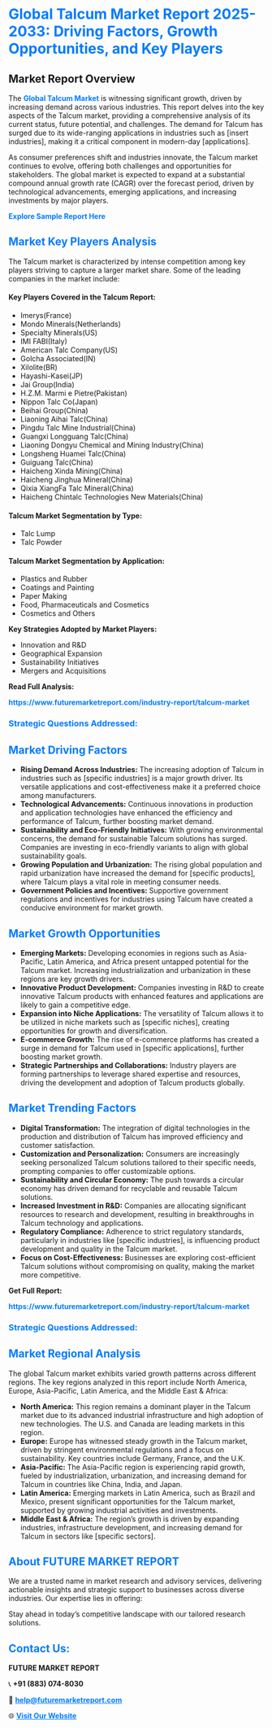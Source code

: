 <h1 style="color: #007BFF;">Global Talcum Market Report 2025-2033: Driving Factors, Growth Opportunities, and Key Players</h1>

<section id="overview">
<h2>Market Report Overview</h2>
<p>The <a href="https://www.futuremarketreport.com/industry-report/talcum-market" style="color: #007BFF; text-decoration: none;"><strong>Global Talcum Market</strong></a> is witnessing significant growth, driven by increasing demand across various industries. This report delves into the key aspects of the Talcum market, providing a comprehensive analysis of its current status, future potential, and challenges. The demand for Talcum has surged due to its wide-ranging applications in industries such as [insert industries], making it a critical component in modern-day [applications].</p>
<p>As consumer preferences shift and industries innovate, the Talcum market continues to evolve, offering both challenges and opportunities for stakeholders. The global market is expected to expand at a substantial compound annual growth rate (CAGR) over the forecast period, driven by technological advancements, emerging applications, and increasing investments by major players.</p>
</section>

<section id="overview">
<p><a href="https://www.futuremarketreport.com/request-sample/reportId=105996" style="color: #007BFF; text-decoration: none;"><strong>Explore Sample Report Here</strong></a></p>
</section>

<section id="key-players">
<h2 style="color: #007BFF;">Market Key Players Analysis</h2>
<p>The Talcum market is characterized by intense competition among key players striving to capture a larger market share. Some of the leading companies in the market include:</p>
<h4>Key Players Covered in the Talcum Report:</h4>
<ul><li>Imerys(France)</li><li>Mondo Minerals(Netherlands)</li><li>Specialty Minerals(US)</li><li>IMI FABI(Italy)</li><li>American Talc Company(US)</li><li>Golcha Associated(IN)</li><li>Xilolite(BR)</li><li>Hayashi-Kasei(JP)</li><li>Jai Group(India)</li><li>H.Z.M. Marmi e Pietre(Pakistan)</li><li>Nippon Talc Co(Japan)</li><li>Beihai Group(China)</li><li>Liaoning Aihai Talc(China)</li><li>Pingdu Talc Mine Industrial(China)</li><li>Guangxi Longguang Talc(China)</li><li>Liaoning Dongyu Chemical and Mining Industry(China)</li><li>Longsheng Huamei Talc(China)</li><li>Guiguang Talc(China)</li><li>Haicheng Xinda Mining(China)</li><li>Haicheng Jinghua Mineral(China)</li><li>Qixia XiangFa Talc Mineral(China)</li><li>Haicheng Chintalc Technologies New Materials(China)</li></ul>
<h4>Talcum Market Segmentation by Type:</h4>
<ul><li>Talc Lump</li><li>Talc Powder</li></ul>

<h4>Talcum Market Segmentation by Application:</h4>
<ul><li>Plastics and Rubber</li><li>Coatings and Painting</li><li>Paper Making</li><li>Food, Pharmaceuticals and Cosmetics</li><li>Cosmetics and Others</li></ul>
<p><strong>Key Strategies Adopted by Market Players:</strong></p>
<ul>
<li>Innovation and R&D</li>
<li>Geographical Expansion</li>
<li>Sustainability Initiatives</li>
<li>Mergers and Acquisitions</li>
</ul>
</section>

<section>
<p><strong>Read Full Analysis: </strong></p><a href="https://www.futuremarketreport.com/industry-report/talcum-market" style="color: #007BFF; text-decoration: none;"><strong>https://www.futuremarketreport.com/industry-report/talcum-market</strong></a>
<h3 style="color: #007BFF;">Strategic Questions Addressed:</h3>
</section>

<section id="driving-factors">
<h2 style="color: #007BFF;">Market Driving Factors</h2>
<ul>
<li><strong>Rising Demand Across Industries:</strong> The increasing adoption of Talcum in industries such as [specific industries] is a major growth driver. Its versatile applications and cost-effectiveness make it a preferred choice among manufacturers.</li>
<li><strong>Technological Advancements:</strong> Continuous innovations in production and application technologies have enhanced the efficiency and performance of Talcum, further boosting market demand.</li>
<li><strong>Sustainability and Eco-Friendly Initiatives:</strong> With growing environmental concerns, the demand for sustainable Talcum solutions has surged. Companies are investing in eco-friendly variants to align with global sustainability goals.</li>
<li><strong>Growing Population and Urbanization:</strong> The rising global population and rapid urbanization have increased the demand for [specific products], where Talcum plays a vital role in meeting consumer needs.</li>
<li><strong>Government Policies and Incentives:</strong> Supportive government regulations and incentives for industries using Talcum have created a conducive environment for market growth.</li>
</ul>
</section>

<section id="growth-opportunities">
<h2 style="color: #007BFF;">Market Growth Opportunities</h2>
<ul>
<li><strong>Emerging Markets:</strong> Developing economies in regions such as Asia-Pacific, Latin America, and Africa present untapped potential for the Talcum market. Increasing industrialization and urbanization in these regions are key growth drivers.</li>
<li><strong>Innovative Product Development:</strong> Companies investing in R&D to create innovative Talcum products with enhanced features and applications are likely to gain a competitive edge.</li>
<li><strong>Expansion into Niche Applications:</strong> The versatility of Talcum allows it to be utilized in niche markets such as [specific niches], creating opportunities for growth and diversification.</li>
<li><strong>E-commerce Growth:</strong> The rise of e-commerce platforms has created a surge in demand for Talcum used in [specific applications], further boosting market growth.</li>
<li><strong>Strategic Partnerships and Collaborations:</strong> Industry players are forming partnerships to leverage shared expertise and resources, driving the development and adoption of Talcum products globally.</li>
</ul>
</section>

<section id="trending-factors">
<h2 style="color: #007BFF;">Market Trending Factors</h2>
<ul>
<li><strong>Digital Transformation:</strong> The integration of digital technologies in the production and distribution of Talcum has improved efficiency and customer satisfaction.</li>
<li><strong>Customization and Personalization:</strong> Consumers are increasingly seeking personalized Talcum solutions tailored to their specific needs, prompting companies to offer customizable options.</li>
<li><strong>Sustainability and Circular Economy:</strong> The push towards a circular economy has driven demand for recyclable and reusable Talcum solutions.</li>
<li><strong>Increased Investment in R&D:</strong> Companies are allocating significant resources to research and development, resulting in breakthroughs in Talcum technology and applications.</li>
<li><strong>Regulatory Compliance:</strong> Adherence to strict regulatory standards, particularly in industries like [specific industries], is influencing product development and quality in the Talcum market.</li>
<li><strong>Focus on Cost-Effectiveness:</strong> Businesses are exploring cost-efficient Talcum solutions without compromising on quality, making the market more competitive.</li>
</ul>
</section>

<section>
<p><strong>Get Full Report: </strong></p><a href="https://www.futuremarketreport.com/industry-report/talcum-market" style="color: #007BFF; text-decoration: none;"><strong>https://www.futuremarketreport.com/industry-report/talcum-market</strong></a>
<h3 style="color: #007BFF;">Strategic Questions Addressed:</h3>
</section>


<section id="regional-analysis">
<h2 style="color: #007BFF;">Market Regional Analysis</h2>
<p>The global Talcum market exhibits varied growth patterns across different regions. The key regions analyzed in this report include North America, Europe, Asia-Pacific, Latin America, and the Middle East & Africa:</p>
<ul>
<li><strong>North America:</strong> This region remains a dominant player in the Talcum market due to its advanced industrial infrastructure and high adoption of new technologies. The U.S. and Canada are leading markets in this region.</li>
<li><strong>Europe:</strong> Europe has witnessed steady growth in the Talcum market, driven by stringent environmental regulations and a focus on sustainability. Key countries include Germany, France, and the U.K.</li>
<li><strong>Asia-Pacific:</strong> The Asia-Pacific region is experiencing rapid growth, fueled by industrialization, urbanization, and increasing demand for Talcum in countries like China, India, and Japan.</li>
<li><strong>Latin America:</strong> Emerging markets in Latin America, such as Brazil and Mexico, present significant opportunities for the Talcum market, supported by growing industrial activities and investments.</li>
<li><strong>Middle East & Africa:</strong> The region’s growth is driven by expanding industries, infrastructure development, and increasing demand for Talcum in sectors like [specific sectors].</li>
</ul>
</section>

<footer>
<h2 style="color: #007BFF;">About FUTURE MARKET REPORT</h2>
<p>We are a trusted name in market research and advisory services, delivering actionable insights and strategic support to businesses across diverse industries. Our expertise lies in offering:</p>

<p>Stay ahead in today’s competitive landscape with our tailored research solutions.</p>

<h2 style="color: #007BFF;">Contact Us:</h2>
<p><strong>FUTURE MARKET REPORT</strong></p>
<p>📞 <strong>+91 (883) 074-8030</strong></p>
<p>📧 <strong><a href="mailto:help@futuremarketreport.com" style="color: #007BFF;">help@futuremarketreport.com</a></strong></p>
<p>🌐 <strong><a href="https://www.futuremarketreport.com/" style="color: #007BFF;">Visit Our Website</a></strong></p>
</footer>